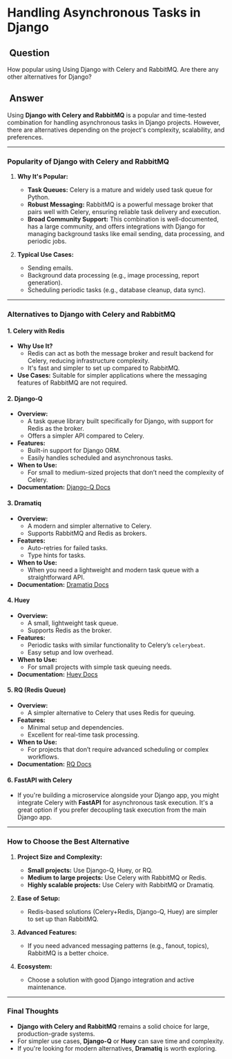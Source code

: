# Handling Asynchronous Tasks in Django

##  Question

How popular using Using Django with Celery and RabbitMQ. Are there any other alternatives for Django?

##  Answer

Using **Django with Celery and RabbitMQ** is a popular and time-tested combination for handling asynchronous tasks in Django projects. However, there are alternatives depending on the project's complexity, scalability, and preferences.

---

### **Popularity of Django with Celery and RabbitMQ**

1. **Why It's Popular:**
   - **Task Queues:** Celery is a mature and widely used task queue for Python.
   - **Robust Messaging:** RabbitMQ is a powerful message broker that pairs well with Celery, ensuring reliable task delivery and execution.
   - **Broad Community Support:** This combination is well-documented, has a large community, and offers integrations with Django for managing background tasks like email sending, data processing, and periodic jobs.

2. **Typical Use Cases:**
   - Sending emails.
   - Background data processing (e.g., image processing, report generation).
   - Scheduling periodic tasks (e.g., database cleanup, data sync).

---

### **Alternatives to Django with Celery and RabbitMQ**

#### **1. Celery with Redis**

- **Why Use It?**
    - Redis can act as both the message broker and result backend for Celery, reducing infrastructure complexity.
    - It's fast and simpler to set up compared to RabbitMQ.
- **Use Cases:** Suitable for simpler applications where the messaging features of RabbitMQ are not required.

#### **2. Django-Q**

- **Overview:**
    - A task queue library built specifically for Django, with support for Redis as the broker.
    - Offers a simpler API compared to Celery.
- **Features:**
    - Built-in support for Django ORM.
    - Easily handles scheduled and asynchronous tasks.
- **When to Use:**
    - For small to medium-sized projects that don’t need the complexity of Celery.
- **Documentation:** [Django-Q Docs](https://django-q.readthedocs.io/)

#### **3. Dramatiq**

- **Overview:**
    - A modern and simpler alternative to Celery.
    - Supports RabbitMQ and Redis as brokers.
- **Features:**
    - Auto-retries for failed tasks.
    - Type hints for tasks.
- **When to Use:**
    - When you need a lightweight and modern task queue with a straightforward API.
- **Documentation:** [Dramatiq Docs](https://dramatiq.io/)

#### **4. Huey**

- **Overview:**
    - A small, lightweight task queue.
    - Supports Redis as the broker.
- **Features:**
    - Periodic tasks with similar functionality to Celery’s `celerybeat`.
    - Easy setup and low overhead.
- **When to Use:**
    - For small projects with simple task queuing needs.
- **Documentation:** [Huey Docs](https://huey.readthedocs.io/)

#### **5. RQ (Redis Queue)**

- **Overview:**
    - A simpler alternative to Celery that uses Redis for queuing.
- **Features:**
    - Minimal setup and dependencies.
    - Excellent for real-time task processing.
- **When to Use:**
    - For projects that don’t require advanced scheduling or complex workflows.
- **Documentation:** [RQ Docs](https://python-rq.org/)

#### **6. FastAPI with Celery**

- If you're building a microservice alongside your Django app, you might integrate Celery with **FastAPI** for asynchronous task execution. It's a great option if you prefer decoupling task execution from the main Django app.

---

### **How to Choose the Best Alternative**

1. **Project Size and Complexity:**
   - **Small projects:** Use Django-Q, Huey, or RQ.
   - **Medium to large projects:** Use Celery with RabbitMQ or Redis.
   - **Highly scalable projects:** Use Celery with RabbitMQ or Dramatiq.

2. **Ease of Setup:**
   - Redis-based solutions (Celery+Redis, Django-Q, Huey) are simpler to set up than RabbitMQ.

3. **Advanced Features:**
   - If you need advanced messaging patterns (e.g., fanout, topics), RabbitMQ is a better choice.

4. **Ecosystem:**
   - Choose a solution with good Django integration and active maintenance.

---

### **Final Thoughts**

- **Django with Celery and RabbitMQ** remains a solid choice for large, production-grade systems.
- For simpler use cases, **Django-Q** or **Huey** can save time and complexity.
- If you're looking for modern alternatives, **Dramatiq** is worth exploring.
